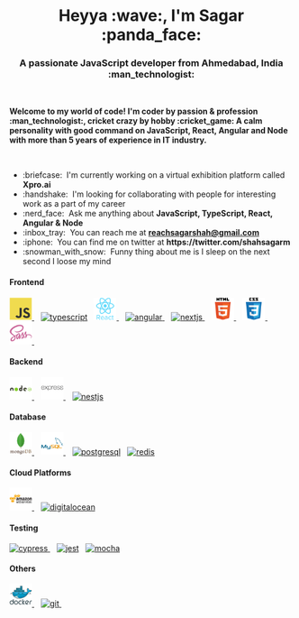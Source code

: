 <h1 align="center">Heyya :wave:, I'm Sagar :panda_face: </h1>

<h3 align="center">A passionate JavaScript developer from Ahmedabad, India :man_technologist:</h3>

<br/>
<p><strong>Welcome to my world of code! I'm coder by passion & profession :man_technologist:, cricket crazy by hobby :cricket_game: A calm personality with good command on JavaScript, React, Angular and Node with more than 5 years of experience in IT industry.</strong></p>
</br>

<ul>
<li>:briefcase: &nbsp;I'm currently working on a virtual exhibition platform called <strong>Xpro.ai</strong></li>
<li>:handshake: &nbsp;I'm looking for collaborating with people for interesting work as a part of my career</li>
<li>:nerd_face: &nbsp;Ask me anything about <strong>JavaScript, TypeScript, React, Angular & Node </strong></li>
<li>:inbox_tray: &nbsp;You can reach me at <strong><a href="mailto:reachsagarshah@gmail.com">reachsagarshah@gmail.com</a></strong></li>
<li>:iphone: &nbsp;You can find me on twitter at <strong>https://twitter.com/shahsagarm</strong></li>
<li>:snowman_with_snow: &nbsp;Funny thing about me is I sleep on the next second I loose my mind </li>
</ul>

<h4>Frontend</h4>
<p>
<a href="https://developer.mozilla.org/en-US/docs/Web/JavaScript" target="_blank"> <img src="https://raw.githubusercontent.com/devicons/devicon/master/icons/javascript/javascript-original.svg" alt="javascript" width="40" height="40"/> </a> &nbsp;&nbsp;
<a href="https://www.typescriptlang.org/" target="_blank"><img src="https://www.vectorlogo.zone/logos/typescriptlang/typescriptlang-icon.svg" alt="typescript" width="40" height="40"></a>&nbsp;&nbsp;
<a href="https://reactjs.org/" target="_blank"> <img src="https://raw.githubusercontent.com/devicons/devicon/master/icons/react/react-original-wordmark.svg" alt="react" width="40" height="40"/> </a>&nbsp;&nbsp;
<a href="https://angular.io" target="_blank" margin-><img src="https://angular.io/assets/images/logos/angular/angular.svg" alt="angular" width="40" height="40"/> </a> &nbsp;&nbsp;
<a href="https://nextjs.org/" target="_blank"> <img src="https://cdn.worldvectorlogo.com/logos/nextjs-3.svg" alt="nextjs" width="40" height="40"/> </a> &nbsp;&nbsp;
<a href="https://www.w3.org/html/" target="_blank"> <img src="https://raw.githubusercontent.com/devicons/devicon/master/icons/html5/html5-original-wordmark.svg" alt="html" width="40" height="40"/> </a> &nbsp;&nbsp;
<a href="https://www.w3schools.com/css/" target="_blank"> <img src="https://raw.githubusercontent.com/devicons/devicon/master/icons/css3/css3-original-wordmark.svg" alt="css" width="40" height="40"/> </a> &nbsp;&nbsp;
<a href="https://sass-lang.com/" target="_blank"> <img src="https://raw.githubusercontent.com/devicons/devicon/master/icons/sass/sass-original.svg" alt="scss" width="40" height="40"/> </a> &nbsp;&nbsp;
</p>
<h4>Backend</h4>
<p>  
<a href="https://nodejs.org" target="_blank"> <img src="https://raw.githubusercontent.com/devicons/devicon/master/icons/nodejs/nodejs-original-wordmark.svg" alt="nodejs" width="40" height="40"/> </a> &nbsp;&nbsp;
<a href="https://expressjs.com" target="_blank"> <img src="https://raw.githubusercontent.com/devicons/devicon/master/icons/express/express-original-wordmark.svg" alt="express" width="40" height="40"/> </a>&nbsp;&nbsp;
<a href="https://nestjs.com/" target="_blank"><img src="https://www.vectorlogo.zone/logos/nestjs/nestjs-icon.svg" alt="nestjs" width="40" height="40"></a>&nbsp;&nbsp;
</p>
<h4>Database</h4>
<p>
<a href="https://www.mongodb.com/" target="_blank"> <img src="https://raw.githubusercontent.com/devicons/devicon/master/icons/mongodb/mongodb-original-wordmark.svg" alt="mongodb" width="40" height="40"/> </a> &nbsp;&nbsp;
<a href="https://www.mysql.com/" target="_blank"> <img src="https://raw.githubusercontent.com/devicons/devicon/master/icons/mysql/mysql-original-wordmark.svg" alt="mysql" width="40" height="40"/> </a> &nbsp;&nbsp;
<a href="https://www.postgresql.org/" target="_blank"><img src="https://www.vectorlogo.zone/logos/postgresql/postgresql-icon.svg" alt="postgresql" width="40" height="40"></a>&nbsp;&nbsp;
<a href="https://redis.io/" target="_blank"><img src="https://www.vectorlogo.zone/logos/redis/redis-official.svg" alt="redis" width="40" height="40"></a>&nbsp;&nbsp;
</p>
<h4>Cloud Platforms</h4>
<p>
<a href="https://aws.amazon.com" target="_blank"> <img src="https://raw.githubusercontent.com/devicons/devicon/master/icons/amazonwebservices/amazonwebservices-original-wordmark.svg" alt="aws" width="40" height="40"/> </a> &nbsp;&nbsp;
<a href="https://www.digitalocean.com/" target="_blank"><img src="https://www.vectorlogo.zone/logos/digitalocean/digitalocean-official.svg" alt="digitalocean" width="40" height="40"></a>&nbsp;&nbsp;
</p>
<h4>Testing</h4>
<p>
<a href="https://www.cypress.io" target="_blank"> <img src="https://raw.githubusercontent.com/simple-icons/simple-icons/6e46ec1fc23b60c8fd0d2f2ff46db82e16dbd75f/icons/cypress.svg" alt="cypress" width="40" height="40"/> </a> &nbsp;&nbsp;
<a href="https://jestjs.io/" target="_blank"><img src="https://www.vectorlogo.zone/logos/jestjsio/jestjsio-icon.svg" alt="jest" width="40" height="40"></a>&nbsp;&nbsp;
<a href="https://mochajs.org/" target="_blank"><img src="https://www.vectorlogo.zone/logos/mochajs/mochajs-icon.svg" alt="mocha" width="40" height="40"></a>&nbsp;&nbsp;
</p>
<h4>Others</h4>
<p>
    <a href="https://www.docker.com/" target="_blank"> <img src="https://raw.githubusercontent.com/devicons/devicon/master/icons/docker/docker-original-wordmark.svg" alt="docker" width="40" height="40"/> </a>&nbsp;&nbsp;
    <a href="https://git-scm.com/" target="_blank"> <img src="https://www.vectorlogo.zone/logos/git-scm/git-scm-icon.svg" alt="git" width="40" height="40"/> </a> &nbsp;&nbsp;
</p>
